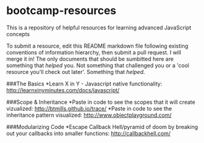 bootcamp-resources
==================

This is a repository of helpful resources for learning advanced JavaScript concepts

To submit a resource, edit this README markdown file following existing conventions of information hierarchy, then submit a pull request. I will merge it in! The only documents that should be sumbitted here are something that *helped* you. Not something that challenged you or a 'cool resource you'll check out later'. Something that _helped_.

###The Basics
*Learn X in Y - Javascript native functionality: http://learnxinyminutes.com/docs/javascript/


###Scope & Inheritance
*Paste in code to see the scopes that it will create vizualized: http://btmills.github.io/trace/
*Paste in code to see the inheritance pattern visualized: http://www.objectplayground.com/



###Modularizing Code
*Escape Callback Hell/pyramid of doom by breaking out your callbacks into smaller functions: http://callbackhell.com/
